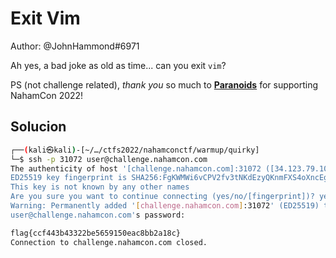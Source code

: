 # Exit Vim
Author: @JohnHammond#6971  
  
Ah yes, a bad joke as old as time... can you exit `vim`?  
  
PS (not challenge related), _thank you_ so much to **[Paranoids](https://theparanoids.com)** for supporting NahamCon 2022!

## Solucion
```bash
┌──(kali㉿kali)-[~/…/ctfs2022/nahamconctf/warmup/quirky]
└─$ ssh -p 31072 user@challenge.nahamcon.com
The authenticity of host '[challenge.nahamcon.com]:31072 ([34.123.79.100]:31072)' can't be established.
ED25519 key fingerprint is SHA256:FgKWMWi6vCPV2fv3tNKdEzyQKnmFXS4oXncEgDjRLhc.
This key is not known by any other names
Are you sure you want to continue connecting (yes/no/[fingerprint])? yes
Warning: Permanently added '[challenge.nahamcon.com]:31072' (ED25519) to the list of known hosts.
user@challenge.nahamcon.com's password: 

flag{ccf443b43322be5659150eac8bb2a18c}
Connection to challenge.nahamcon.com closed.
```
